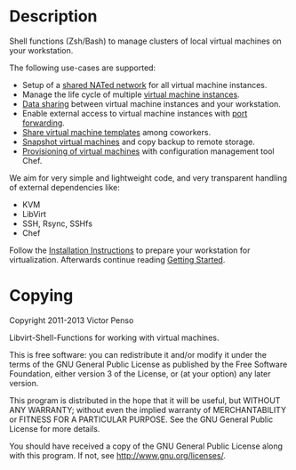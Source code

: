 Description
===========

Shell functions (Zsh/Bash) to manage clusters of local 
virtual machines on your workstation.

The following use-cases are supported:

* Setup of a [shared NATed network](_docs/nat_bridge.md) for all virtual 
machine instances. 
* Manage the life cycle of multiple [virtual machine instances](_docs/instances.md).
* [Data sharing](_docs/share_data.md) between virtual machine instances and your workstation.
* Enable external access to virtual machine instances with [port forwarding](_docs/forward_port.md).
* [Share virtual machine templates](_docs/template_repos.md) among coworkers.
* [Snapshot virtual machines](_docs/snapshots.md) and copy backup to remote storage.
* [Provisioning of virtual machines](_docs/provisioning.md) with configuration management tool Chef.

We aim for very simple and lightweight code, and very transparent 
handling of external dependencies like:

* KVM 
* LibVirt
* SSH, Rsync, SSHfs 
* Chef 

Follow the [Installation Instructions](_docs/installation.md) to
prepare your workstation for virtualization. Afterwards continue
reading [Getting Started](_docs/getting_started.md).

Copying
=======

Copyright 2011-2013 Victor Penso

Libvirt-Shell-Functions for working with virtual machines.

This is free software: you can redistribute it
and/or modify it under the terms of the GNU General Public
License as published by the Free Software Foundation,
either version 3 of the License, or (at your option) any
later version.

This program is distributed in the hope that it will be
useful, but WITHOUT ANY WARRANTY; without even the implied
warranty of MERCHANTABILITY or FITNESS FOR A PARTICULAR
PURPOSE. See the GNU General Public License for more details.

You should have received a copy of the GNU General Public
License along with this program. If not, see 
<http://www.gnu.org/licenses/>.
